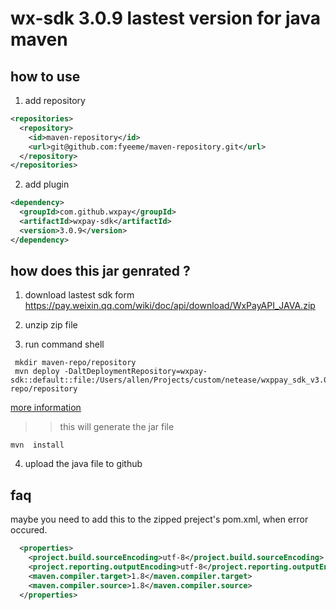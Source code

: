 # wx-sdk 3.0.9 lastest version for java maven

## how to use 


1. add repository

```xml
<repositories>
  <repository>
    <id>maven-repository</id>
    <url>git@github.com:fyeeme/maven-repository.git</url>
  </repository>
</repositories>
```
2. add plugin

```xml
<dependency>
  <groupId>com.github.wxpay</groupId>
  <artifactId>wxpay-sdk</artifactId>
  <version>3.0.9</version>
</dependency>
```


## how does this jar genrated ?


1. download lastest sdk form  https://pay.weixin.qq.com/wiki/doc/api/download/WxPayAPI_JAVA.zip

2. unzip zip file 

3. run command shell
```shell script
 mkdir maven-repo/repository
 mvn deploy -DaltDeploymentRepository=wxpay-sdk::default::file:/Users/allen/Projects/custom/netease/wxppay_sdk_v3.0.9/maven-repo/repository
```
 
 [more information](https://blog.csdn.net/sinat_26342009/article/details/89425819)
>> this will generate the jar file

```shell
mvn  install
```

4. upload the java file to github

## faq

maybe you need to add this to the zipped preject's pom.xml, when error occured.

```xml
  <properties>
    <project.build.sourceEncoding>utf-8</project.build.sourceEncoding>
    <project.reporting.outputEncoding>utf-8</project.reporting.outputEncoding>
    <maven.compiler.target>1.8</maven.compiler.target>
    <maven.compiler.source>1.8</maven.compiler.source>
  </properties>
```
